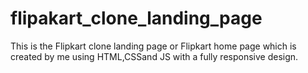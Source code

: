 # flipakart_clone_landing_page
This is the Flipkart clone landing page or Flipkart home page which is created by me using HTML,CSSand JS with a fully responsive design.
